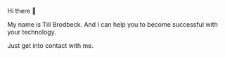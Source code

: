 Hi there 👋

My name is Till Brodbeck. And I can help you to become successful with your technology.

Just get into contact with me.
<!--
**tbrodbeck/tbrodbeck** is a ✨ _special_ ✨ repository because its `README.md` (this file) appears on your GitHub profile.

Here are some ideas to get you started:

- 🔭 I’m currently working on ...
- 🌱 I’m currently learning ...
- 👯 I’m looking to collaborate on ...
- 🤔 I’m looking for help with ...
- 💬 Ask me about ...
- 📫 How to reach me: ...
- 😄 Pronouns: ...
- ⚡ Fun fact: ...

![GitHub stats](https://github-readme-stats.vercel.app/api?hide_rank=true&include_all_commits=true&show_icons=true&theme=transparent&username=tbrodbeck)
-->

